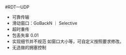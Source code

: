 #RDT—UDP
* 可靠传输
* 滑动窗口：GoBackN ｜ Selective
* 超时重传
* 包丢失率 0.01
* 实现细节并不规范 如窗口大小等，可自定义按照要求修改。
* 无选做的拥塞控制